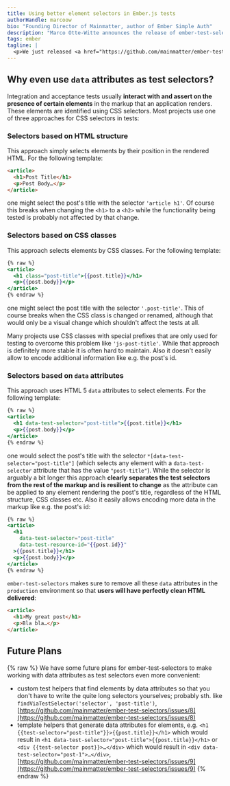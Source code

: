 ```yaml
---
title: Using better element selectors in Ember.js tests
authorHandle: marcoow
bio: "Founding Director of Mainmatter, author of Ember Simple Auth"
description: "Marco Otte-Witte announces the release of ember-test-selectors, an addon that enables better element selectors in Ember.js tests."
tags: ember
tagline: |
  <p>We just released <a href="https://github.com/mainmatter/ember-test-selectors">ember-test-selectors</a>, an <strong>Ember Addon that enables better element selectors in Ember.js tests</strong>. It removes all data attributes starting with <code>data-test-</code> from the application's templates in the <code>production</code> environment so that these attributes can be used to select elements with in acceptance and integration tests without polluting the markup that is delivered to the end user.</p>
---
```


## Why even use `data` attributes as test selectors?

Integration and acceptance tests usually **interact with and assert on the presence of certain elements** in the markup that an application renders. These elements are identified using CSS selectors. Most projects use one of three approaches for CSS selectors in tests:

### Selectors based on HTML structure

This approach simply selects elements by their position in the rendered HTML. For the following template:

```html
<article>
  <h1>Post Title</h1>
  <p>Post Body…</p>
</article>
```

one might select the post's title with the selector `'article h1'`. Of course this breaks when changing the `<h1>` to a `<h2>` while the functionality being tested is probably not affected by that change.

### Selectors based on CSS classes

This approach selects elements by CSS classes. For the following template:

```hbs
{% raw %}
<article>
  <h1 class="post-title">{{post.title}}</h1>
  <p>{{post.body}}</p>
</article>
{% endraw %}
```

one might select the post title with the selector `'.post-title'`. This of course breaks when the CSS class is changed or renamed, although that would only be a visual change which shouldn't affect the tests at all.

Many projects use CSS classes with special prefixes that are only used for testing to overcome this problem like `'js-post-title'`. While that approach is definitely more stable it is often hard to maintain. Also it doesn't easily allow to encode additional information like e.g. the post's id.

### Selectors based on `data` attributes

This approach uses HTML 5 `data` attributes to select elements. For the following template:

```hbs
{% raw %}
<article>
  <h1 data-test-selector="post-title">{{post.title}}</h1>
  <p>{{post.body}}</p>
</article>
{% endraw %}
```

one would select the post's title with the selector `*[data-test-selector="post-title"]` (which selects any element with a `data-test-selector` attribute that has the value `"post-title"`). While the selector is arguably a bit longer this approach **clearly separates the test selectors from the rest of the markup and is resilient to change** as the attribute can be applied to any element rendering the post's title, regardless of the HTML structure, CSS classes etc. Also it easily allows encoding more data in the markup like e.g. the post's id:

```hbs
{% raw %}
<article>
  <h1
    data-test-selector="post-title"
    data-test-resource-id="{{post.id}}"
  >{{post.title}}</h1>
  <p>{{post.body}}</p>
</article>
{% endraw %}
```

`ember-test-selectors` makes sure to remove all these `data` attributes in the `production` environment so that **users will have perfectly clean HTML delivered**:

```html
<article>
  <h1>My great post</h1>
  <p>Bla bla…</p>
</article>
```

## Future Plans

{% raw %} We have some future plans for ember-test-selectors to make working with data attributes as test selectors even more convenient:

- custom test helpers that find elements by data attributes so that you don't have to write the quite long selectors yourselves; probably sth. like `findViaTestSelector('selector', 'post-title')`, [https://github.com/mainmatter/ember-test-selectors/issues/8](https://github.com/mainmatter/ember-test-selectors/issues/8)
- template helpers that generate data attributes for elements, e.g. `<h1 {{test-selector="post-title"}}>{{post.title}}</h1>` which would result in `<h1 data-test-selector="post-title">{{post.title}}</h1>` or `<div {{test-selector post}}>…</div>` which would result in `<div data-test-selector="post-1">…</div>`, [https://github.com/mainmatter/ember-test-selectors/issues/9](https://github.com/mainmatter/ember-test-selectors/issues/9) {% endraw %}

